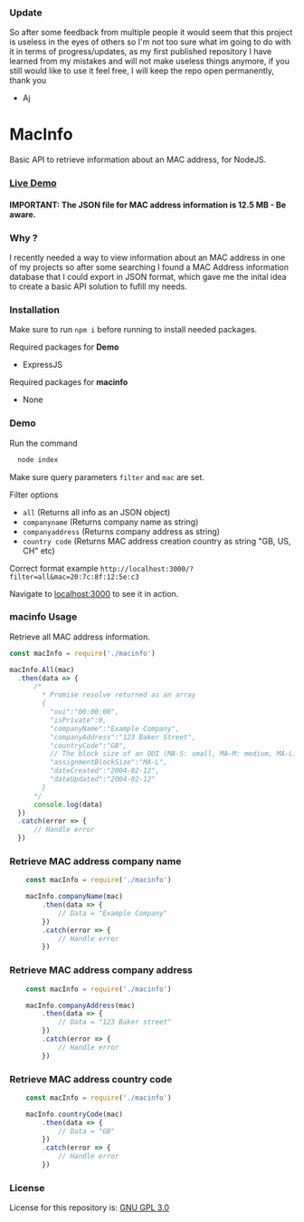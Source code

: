 ### Update
So after some feedback from multiple people it would seem that this project is useless in the eyes of others so I'm not too sure what im going to do with it in terms of progress/updates, as my first published repository I have learned from my mistakes and will not make useless things anymore, if you still would like to use it feel free, I will keep the repo open permanently, thank you
- Aj

# MacInfo
Basic API to retrieve information about an MAC address, for NodeJS.

### [Live Demo](https://ajaeobaze.co.uk/macdemo)

#### IMPORTANT: The JSON file for MAC address information is 12.5 MB - Be aware.

### Why ?
I recently needed a way to view information about an MAC address in one of my projects so after some searching I found a MAC Address information database that I could export  in JSON format, which gave me the inital idea to create a basic API solution to fufill my needs.

### Installation
Make sure to run ```npm i``` before running to install needed packages.

Required packages for **Demo**
- ExpressJS

Required packages for **macinfo**
- None

### Demo
Run the command
```js
  node index
```
Make sure query parameters ```filter``` and ```mac``` are set.

Filter options
- ``all`` (Returns all info as an JSON object)
- ```companyname``` (Returns company name as string)
- ```companyaddress``` (Returns company address as string)
- ```country code``` (Returns MAC address creation country as string "GB, US, CH" etc)

Correct format example
```http://localhost:3000/?filter=all&mac=20:7c:8f:12:5e:c3```

Navigate to [localhost:3000](http://localhost:3000/?filter=all&mac=20:7c:8f:12:5e:c3) to see it in action.

### macinfo Usage
Retrieve all MAC address information.

```js
const macInfo = require('./macinfo')

macInfo.All(mac)
  .then(data => {
      /*
        * Promise resolve returned as an array
        {
          "oui":"00:00:00",
          "isPrivate":0,
          "companyName":"Example Company",
          "companyAddress":"123 Baker Street",
          "countryCode":"GB",
          // The block size of an OUI (MA-S: small, MA-M: medium, MA-L: Large)
          "assignmentBlockSize":"MA-L",
          "dateCreated":"2004-02-12",
          "dateUpdated":"2004-02-12"
        }
      */
      console.log(data)
  })
  .catch(error => {
      // Handle error
  })
```

### Retrieve MAC address company name
```js
    const macInfo = require('./macinfo')

    macInfo.companyName(mac)
        .then(data => {
            // Data = "Example Company"
        })
        .catch(error => {
            // Handle error
        })
```


### Retrieve MAC address company address
```js
    const macInfo = require('./macinfo')

    macInfo.companyAddress(mac)
        .then(data => {
            // Data = "123 Baker street"
        })
        .catch(error => {
            // Handle error
        })
```

### Retrieve MAC address country code
```js
    const macInfo = require('./macinfo')

    macInfo.countryCode(mac)
        .then(data => {
            // Data = "GB"
        })
        .catch(error => {
            // Handle error
        })
```

### License
License for this repository is: [GNU GPL 3.0](https://www.gnu.org/licenses/gpl-3.0.en.html)

